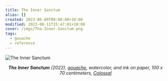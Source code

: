 ```yaml
---
title: The Inner Sanctum
alias: []
created: 2023-06-09T00:00:00+10:00
modified: 2023-08-11T15:47:01+10:00
cover: /imgs/The-Inner-Sanctum.png
tags:
  - gouache
  - reference
---
```


![The Inner Sanctum](/imgs/the-inner-sanctum.png)
*<center>**The Inner Sanctum** (2022), [gouache](gouache.md), watercolor, and ink on paper, 100 x 70 centimeters, [Colossal](https://www.thisiscolossal.com/2022/11/rithika-merchant-mixed-media-works/)</center>*